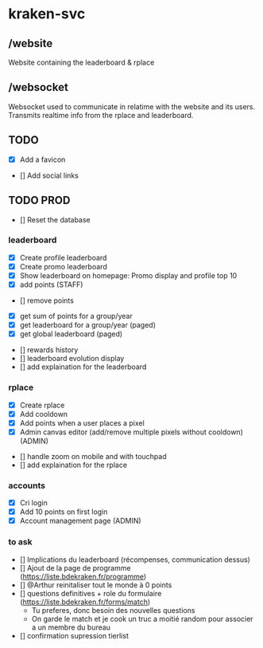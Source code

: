 # kraken-svc

## /website

Website containing the leaderboard & rplace

## /websocket

Websocket used to communicate in relatime with the website and its users.
Transmits realtime info from the rplace and leaderboard.

## TODO

-   [x] Add a favicon
-   [] Add social links

## TODO PROD

-   [] Reset the database

### leaderboard

-   [x] Create profile leaderboard
-   [x] Create promo leaderboard
-   [x] Show leaderboard on homepage: Promo display and profile top 10
-   [x] add points (STAFF)
-   [] remove points
-   [x] get sum of points for a group/year
-   [x] get leaderboard for a group/year (paged)
-   [x] get global leaderboard (paged)
-   [] rewards history
-   [] leaderboard evolution display
-   [] add explaination for the leaderboard

### rplace

-   [x] Create rplace
-   [x] Add cooldown
-   [x] Add points when a user places a pixel
-   [x] Admin canvas editor (add/remove multiple pixels without cooldown) (ADMIN)
-   [] handle zoom on mobile and with touchpad
-   [] add explaination for the rplace

### accounts

-   [x] Cri login
-   [x] Add 10 points on first login
-   [x] Account management page (ADMIN)

### to ask

-   [] Implications du leaderboard (récompenses, communication dessus)
-   [] Ajout de la page de programme (https://liste.bdekraken.fr/programme)
-   [] @Arthur reinitaliser tout le monde à 0 points
-   [] questions definitives + role du formulaire (https://liste.bdekraken.fr/forms/match)
    -   Tu preferes, donc besoin des nouvelles questions
    -   On garde le match et je cook un truc a moitié random pour associer a un membre du bureau
-   [] confirmation supression tierlist

